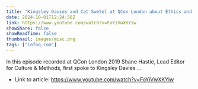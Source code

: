 ```yaml
---
title: "Kingsley Davies and Cat Swetel at QCon London about Ethics and Requisite Variety"
date: 2024-10-01T12:24:58Z
link: https://www.youtube.com/watch?v=FoYiVwXKYiw
showShare: false
showReadTime: false
thumbnail: images/misc.png
tags: ["infoq.com"]
---
```

In this episode recorded at QCon London 2019 Shane Hastie, Lead Editor for Culture & Methods, first spoke to Kingsley Davies ...

- Link to article: https://www.youtube.com/watch?v=FoYiVwXKYiw